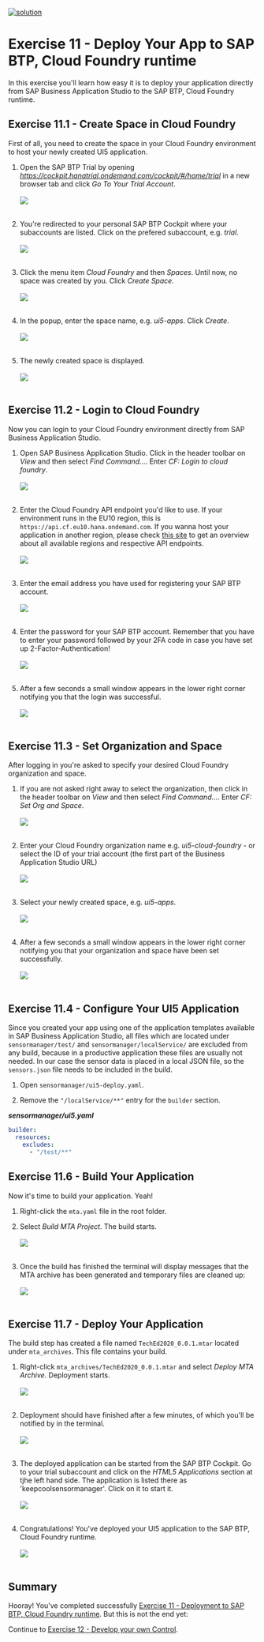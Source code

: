 [![solution](https://flat.badgen.net/badge/solution/available/green?icon=github)](../../../../tree/gh-pages/ex11)

# Exercise 11 - Deploy Your App to SAP BTP, Cloud Foundry runtime

In this exercise you'll learn how easy it is to deploy your application directly from SAP Business Application Studio to the SAP BTP, Cloud Foundry runtime.

## Exercise 11.1 - Create Space in Cloud Foundry

First of all, you need to create the space in your Cloud Foundry environment to host your newly created UI5 application.

1. Open the SAP BTP Trial by opening *https://cockpit.hanatrial.ondemand.com/cockpit/#/home/trial* in a new browser tab and click *Go To Your Trial Account*.
<br><br>![](images/11_01_0010.png)<br><br>

2. You're redirected to your personal SAP BTP Cockpit where your subaccounts are listed. Click on the prefered subaccount, e.g. *trial*.
<br><br>![](images/11_01_0020.png)<br><br>

3. Click the menu item *Cloud Foundry* and then *Spaces*. Until now, no space was created by you. Click *Create Space*.
<br><br>![](images/11_01_0030.png)<br><br>

4. In the popup, enter the space name, e.g. *ui5-apps*. Click *Create*.
<br><br>![](images/11_01_0040.png)<br><br>

5. The newly created space is displayed.
<br><br>![](images/11_01_0050.png)<br><br>


## Exercise 11.2 - Login to Cloud Foundry

Now you can login to your Cloud Foundry environment directly from SAP Business Application Studio.

1. Open SAP Business Application Studio. Click in the header toolbar on *View* and then select *Find Command...*. Enter *CF: Login to cloud foundry*.
<br><br>![](images/11_02_0010.png)<br><br>

2. Enter the Cloud Foundry API endpoint you'd like to use. If your environment runs in the EU10 region, this is `https://api.cf.eu10.hana.ondemand.com`. If you wanna host your application in another region, please check [this site](https://help.sap.com/viewer/65de2977205c403bbc107264b8eccf4b/Cloud/en-US/350356d1dc314d3199dca15bd2ab9b0e.html) to get an overview about all available regions and respective API endpoints.
<br><br>![](images/11_02_0020.png)<br><br>

3. Enter the email address you have used for registering your SAP BTP account.
<br><br>![](images/11_02_0030.png)<br><br>

4. Enter the password for your SAP BTP account. Remember that you have to enter your password followed by your 2FA code in case you have set up 2-Factor-Authentication!
<br><br>![](images/11_02_0040.png)<br><br>

5. After a few seconds a small window appears in the lower right corner notifying you that the login was successful.
<br><br>![](images/11_02_0050.png)<br><br>


## Exercise 11.3 - Set Organization and Space

After logging in you're asked to specify your desired Cloud Foundry organization and space.

1. If you are not asked right away to select the organization, then click in the header toolbar on *View* and then select *Find Command...*. Enter *CF: Set Org and Space*.
<br><br>![](images/11_03_0010.png)<br><br>

2. Enter your Cloud Foundry organization name e.g. *ui5-cloud-foundry* - or select the ID of your trial account (the first part of the Business Application Studio URL)
<br><br>![](images/11_03_0020.png)<br><br>

3. Select your newly created space, e.g. *ui5-apps*.
<br><br>![](images/11_03_0030.png)<br><br>

4. After a few seconds a small window appears in the lower right corner notifying you that your organization and space have been set successfully.
<br><br>![](images/11_03_0040.png)<br><br>


## Exercise 11.4 - Configure Your UI5 Application

Since you created your app using one of the application templates available in SAP Business Application Studio, all files which are located under `sensormanager/test/` and `sensormanager/localService/` are excluded from any build, because in a productive application these files are usually not needed. In our case the sensor data is placed in a local JSON file, so the `sensors.json` file needs to be included in the build. 

1. Open `sensormanager/ui5-deploy.yaml`. 

2. Remove the `"/localService/**"` entry for the `builder` section.

***sensormanager/ui5.yaml***

````yaml
builder:
  resources:
    excludes:
      - "/test/**"
````

## Exercise 11.6 - Build Your Application

Now it's time to build your application. Yeah!

1. Right-click the `mta.yaml` file in the root folder.

2. Select *Build MTA Project*. The build starts.
<br><br>![](images/11_06_0010.png)<br><br>

3. Once the build has finished the terminal will display messages that the MTA archive has been generated and temporary files are cleaned up:
<br><br>![](images/11_06_0020.png)<br><br>


## Exercise 11.7 - Deploy Your Application

The build step has created a file named `TechEd2020_0.0.1.mtar` located under `mta_archives`. This file contains your build.

1. Right-click `mta_archives/TechEd2020_0.0.1.mtar` and select *Deploy MTA Archive*. Deployment starts.
<br><br>![](images/11_07_0010.png)<br><br>

2. Deployment should have finished after a few minutes, of which you'll be notified by in the terminal.
<br><br>![](images/11_07_0020.png)<br><br>

3. The deployed application can be started from the SAP BTP Cockpit. Go to your trial subaccount and click on the *HTML5 Applications* section at tjhe left hand side. The application is listed there as 'keepcoolsensormanager'. Click on it to start it.
<br><br>![](images/11_07_0030.png)<br><br>

4. Congratulations! You've deployed your UI5 application to the SAP BTP, Cloud Foundry runtime.
<br><br>![](images/11_07_0040.png)<br><br>

## Summary

Hooray! You've completed successfully [Exercise 11 - Deployment to SAP BTP, Cloud Foundry runtime](../ex11/README.md). But this is not the end yet:

Continue to [Exercise 12 - Develop your own Control](../ex12/README.md).
